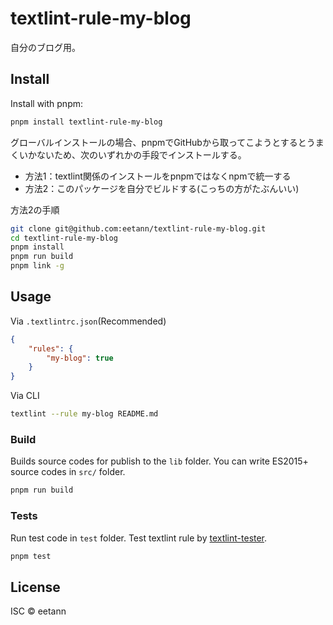 # textlint-rule-my-blog
自分のブログ用。


## Install

Install with pnpm:

```sh
pnpm install textlint-rule-my-blog
```

グローバルインストールの場合、pnpmでGitHubから取ってこようとするとうまくいかないため、次のいずれかの手段でインストールする。

- 方法1：textlint関係のインストールをpnpmではなくnpmで統一する
- 方法2：このパッケージを自分でビルドする(こっちの方がたぶんいい)

方法2の手順
```sh
git clone git@github.com:eetann/textlint-rule-my-blog.git
cd textlint-rule-my-blog
pnpm install
pnpm run build
pnpm link -g
```

## Usage

Via `.textlintrc.json`(Recommended)

```json
{
    "rules": {
        "my-blog": true
    }
}
```

Via CLI

```sh
textlint --rule my-blog README.md
```

### Build

Builds source codes for publish to the `lib` folder.
You can write ES2015+ source codes in `src/` folder.

```sh
pnpm run build
```

### Tests

Run test code in `test` folder.
Test textlint rule by [textlint-tester](https://github.com/textlint/textlint-tester).

```sh
pnpm test
```

## License

ISC © eetann
